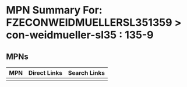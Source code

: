



# MPN Summary For: FZECONWEIDMUELLERSL351359 > con-weidmueller-sl35 : 135-9

## MPNs
  

|MPN|Direct Links|Search Links|
| :--- | :--- | :--- |
||||
